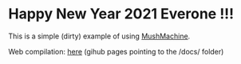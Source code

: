# Happy New Year 2021 Everone !!!

This is a simple (dirty) example of using [MushMachine](https://github.com/MadeOfJelly/MushMachine/).

Web compilation: [here](https://green-sky.github.io/mm_fireworks/) (gihub pages pointing to the /docs/ folder)

